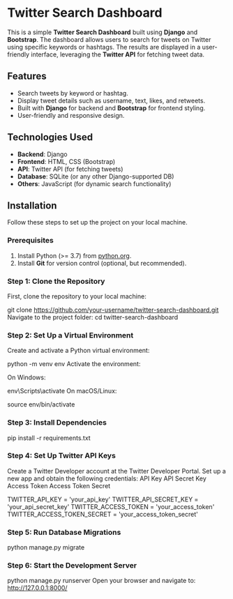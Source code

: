 # Twitter Search Dashboard

This is a simple **Twitter Search Dashboard** built using **Django** and **Bootstrap**. The dashboard allows users to search for tweets on Twitter using specific keywords or hashtags. The results are displayed in a user-friendly interface, leveraging the **Twitter API** for fetching tweet data.

## Features
- Search tweets by keyword or hashtag.
- Display tweet details such as username, text, likes, and retweets.
- Built with **Django** for backend and **Bootstrap** for frontend styling.
- User-friendly and responsive design.

## Technologies Used
- **Backend**: Django
- **Frontend**: HTML, CSS (Bootstrap)
- **API**: Twitter API (for fetching tweets)
- **Database**: SQLite (or any other Django-supported DB)
- **Others**: JavaScript (for dynamic search functionality)

## Installation

Follow these steps to set up the project on your local machine.

### Prerequisites
1. Install Python (>= 3.7) from [python.org](https://www.python.org/).
2. Install **Git** for version control (optional, but recommended).

### Step 1: Clone the Repository
First, clone the repository to your local machine:

git clone https://github.com/your-username/twitter-search-dashboard.git
Navigate to the project folder:
cd twitter-search-dashboard

### Step 2: Set Up a Virtual Environment
Create and activate a Python virtual environment:


python -m venv env
Activate the environment:

On Windows:

env\Scripts\activate
On macOS/Linux:

source env/bin/activate

### Step 3: Install Dependencies
pip install -r requirements.txt

### Step 4: Set Up Twitter API Keys
Create a Twitter Developer account at the Twitter Developer Portal.
Set up a new app and obtain the following credentials:
API Key
API Secret Key
Access Token
Access Token Secret

TWITTER_API_KEY = 'your_api_key'
TWITTER_API_SECRET_KEY = 'your_api_secret_key'
TWITTER_ACCESS_TOKEN = 'your_access_token'
TWITTER_ACCESS_TOKEN_SECRET = 'your_access_token_secret'

### Step 5: Run Database Migrations
python manage.py migrate

### Step 6: Start the Development Server
python manage.py runserver
Open your browser and navigate to:
http://127.0.0.1:8000/

